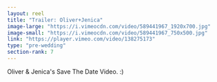 ```yaml
---
layout: reel
title: "Trailer: Oliver+Jenica"
image-large: "https://i.vimeocdn.com/video/589441967_1920x700.jpg"
image-small: "https://i.vimeocdn.com/video/589441967_750x500.jpg"
link: "https://player.vimeo.com/video/138275173"
type: "pre-wedding"
section-rank: 7
---
```

Oliver & Jenica's Save The Date Video. :)